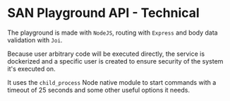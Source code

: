 # SAN Playground API - Technical
The playground is made with `NodeJS`, routing with `Express` and body data validation with `Joi`.

Because user arbitrary code will be executed directly, the service is dockerized and a specific user is created to ensure security of the system it's executed on.

It uses the `child_process` Node native module to start commands with a timeout of 25 seconds and some other useful options it needs.
